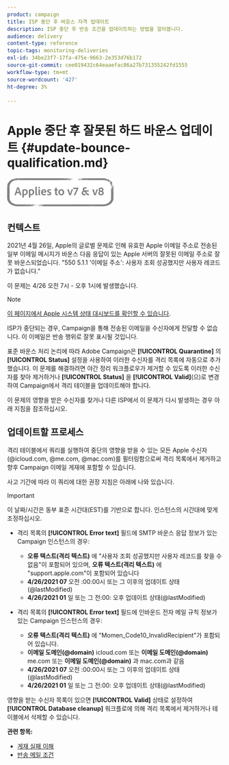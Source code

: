 ```yaml
---
product: campaign
title: ISP 중단 후 바운스 자격 업데이트
description: ISP 중단 후 반송 조건을 업데이트하는 방법을 알아봅니다.
audience: delivery
content-type: reference
topic-tags: monitoring-deliveries
exl-id: 34be23f7-17fa-475e-9663-2e353d76b172
source-git-commit: cee019432c64eaaefac86a27b731355242fd1555
workflow-type: tm+mt
source-wordcount: '427'
ht-degree: 3%

---
```


# Apple 중단 후 잘못된 하드 바운스 업데이트 {#update-bounce-qualification.md}

![](../../assets/common.svg)

## 컨텍스트

2021년 4월 26일, Apple의 글로벌 문제로 인해 유효한 Apple 이메일 주소로 전송된 일부 이메일 메시지가 바운스 다음 응답이 있는 Apple 서버의 잘못된 이메일 주소로 잘못 바운스되었습니다.  &quot;550 5.1.1 &#39;이메일 주소&#39;: 사용자 조회 성공했지만 사용자 레코드가 없습니다.&quot;

이 문제는 4/26 오전 7시 - 오후 1시에 발생했습니다.

>[!NOTE]
>
>[이 페이지에서 Apple 시스템 상태 대시보드를 확인할 수 있습니다](https://www.apple.com/support/systemstatus/).

ISP가 중단되는 경우, Campaign을 통해 전송된 이메일을 수신자에게 전달할 수 없습니다. 이 이메일은 반송 행위로 잘못 표시될 것입니다.

표준 바운스 처리 논리에 따라 Adobe Campaign은 **[!UICONTROL Quarantine]** 의 **[!UICONTROL Status]** 설정을 사용하여 이러한 수신자를 격리 목록에 자동으로 추가했습니다. 이 문제를 해결하려면 야간 정리 워크플로우가 제거할 수 있도록 이러한 수신자를 찾아 제거하거나 **[!UICONTROL Status]** 을 **[!UICONTROL Valid]**(으)로 변경하여 Campaign에서 격리 테이블을 업데이트해야 합니다.

이 문제의 영향을 받은 수신자를 찾거나 다른 ISP에서 이 문제가 다시 발생하는 경우 아래 지침을 참조하십시오.

## 업데이트할 프로세스

격리 테이블에서 쿼리를 실행하여 중단의 영향을 받을 수 있는 모든 Apple 수신자(@icloud.com, @me.com, @mac.com)를 필터링함으로써 격리 목록에서 제거하고 향후 Campaign 이메일 게재에 포함할 수 있습니다.

사고 기간에 따라 이 쿼리에 대한 권장 지침은 아래에 나와 있습니다.

>[!IMPORTANT]
>
>이 날짜/시간은 동부 표준 시간대(EST)를 기반으로 합니다. 인스턴스의 시간대에 맞게 조정하십시오.

* 격리 목록의 **[!UICONTROL Error text]** 필드에 SMTP 바운스 응답 정보가 있는 Campaign 인스턴스의 경우:

   * **오류 텍스트(격리 텍스트)** 에 &quot;사용자 조회 성공했지만 사용자 레코드를 찾을 수 없음&quot;이 포함되어 있으며,  **오류 텍스트(격리 텍스트)** 에 &quot;support.apple.com&quot;이 포함되어 있습니다
   * **4/26/2021 07** 오전 :00:00시 또는 그 이후의 업데이트 상태(@lastModified)
   * **4/26/2021 01** 일 또는 그 전:00: 오후 업데이트 상태(@lastModified)

* 격리 목록의 **[!UICONTROL Error text]** 필드에 인바운드 전자 메일 규칙 정보가 있는 Campaign 인스턴스의 경우:

   * **오류 텍스트(격리 텍스트)** 에 &quot;Momen_Code10_InvalidRecipient&quot;가 포함되어 있습니다.
   * **이메일 도메인(@domain)** icloud.com 또는  **이메일 도메인(@domain)** me.com 또는  **이메일 도메인(@domain)** 과 mac.com과 같음
   * **4/26/2021 07** 오전 :00:00시 또는 그 이후의 업데이트 상태(@lastModified)
   * **4/26/2021 01** 일 또는 그 전:00: 오후 업데이트 상태(@lastModified)

영향을 받는 수신자 목록이 있으면 **[!UICONTROL Valid]** 상태로 설정하여 **[!UICONTROL Database cleanup]** 워크플로에 의해 격리 목록에서 제거하거나 테이블에서 삭제할 수 있습니다.

**관련 항목:**
* [게재 실패 이해](understanding-delivery-failures.md)
* [반송 메일 조건](understanding-delivery-failures.md#bounce-mail-qualification)
